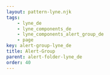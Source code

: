 ```yaml
---
layout: pattern-lyne.njk
tags: 
    - lyne_de
    - lyne_components_de
    - lyne_components_alert_group_de
    - page
key: alert-group-lyne_de
title: Alert-Group
parent: alert-folder-lyne_de
order: 40
---
```

